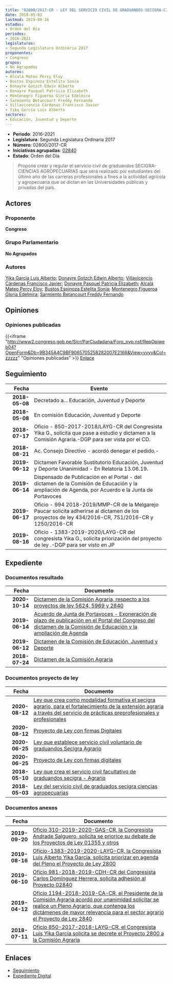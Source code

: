```yaml
---
title: "02800/2017-CR - LEY DEL SERVICIO CIVIL DE GRADUANDOS SECIGRA-CIENCIAS AGROPECUARIAS"
date: 2018-05-03
lastmod: 2019-08-16
estados:
- Orden del Día
periodos:
- 2016-2021
legislaturas:
- Segunda Legislatura Ordinaria 2017
proponentes:
- Congreso
grupos:
- No Agrupados
autores:
- Alcalá Mateo Percy Eloy
- Bustos Espinoza Estelita Sonia
- Donayre Gotzch Edwin Alberto
- Donayre Pasquel Patricia Elizabeth
- Montenegro Figueroa Gloria Edelmira
- Sarmiento Betancourt Freddy Fernando
- Villavicencio Cárdenas Francisco Javier
- Yika García Luis Alberto
sectores:
- Educación, Juventud y Deporte
---
```

- **Periodo**: 2016-2021
- **Legislatura**: Segunda Legislatura Ordinaria 2017
- **Número**: 02800/2017-CR
- **Iniciativas agrupadas**: [02840](../../02800/02840)
- **Estado**: Orden del Día

> Propone crear y regular el servicio civil de graduandos SECIGRA-CIENCIAS AGROPECUARIAS que será realizado por estudiantes del último año de las carreras profesionales a fines a la actividad agrícola y agropecuaria que se dictan en las Universidades públicas y privadas del país.


## Actores

### Proponente

**Congreso**

### Grupo Parlamentario

**No Agrupados**

### Autores

[Yika García Luis Alberto](mailto:mailto:lyika@congreso.gob.pe); [Donayre Gotzch Edwin Alberto](mailto:mailto:edonayre@congreso.gob.pe); [Villavicencio Cárdenas Francisco Javier](mailto:mailto:fvillavicencio@congreso.gob.pe); [Donayre Pasquel Patricia Elizabeth](mailto:mailto:pdonayre@congreso.gob.pe); [Alcalá Mateo Percy Eloy](mailto:mailto:palcala@congreso.gob.pe); [Bustos Espinoza Estelita Sonia](mailto:mailto:ebustos@congreso.gob.pe); [Montenegro Figueroa Gloria Edelmira](mailto:mailto:gmontenegrof@congreso.gob.pe); [Sarmiento Betancourt Freddy Fernando](mailto:mailto:fsarmiento@congreso.gob.pe)

## Opiniones

### Opiniones publicadas

{{<iframe "http://www2.congreso.gob.pe/Sicr/ParCiudadana/Foro_pvp.nsf/RepOpiweb04?OpenForm&Db=9B345A4C9BF9065705258282007E2166&View=yyyy&Col=zzzzz" "Opiniones publicadas" >}}
[Enlace](http://www2.congreso.gob.pe/Sicr/ParCiudadana/Foro_pvp.nsf/RepOpiweb04?OpenForm&Db=9B345A4C9BF9065705258282007E2166&View=yyyy&Col=zzzzz)


## Seguimiento

| Fecha | Evento |
|------:|--------|
| **2018-05-08** | Decretado a... Educación, Juventud y Deporte |
| **2018-05-08** | En comisión Educación, Juventud y Deporte |
| **2018-07-17** | Oficio - 850-2017-2018/LAYG-CR del Congresista Yika G., solicita que pase a estudio y dictamen a la Comisión Agraria.-DGP para ser vista por el CD. |
| **2018-08-21** | Ac. Consejo Directivo - acordó denegar el pedido.- |
| **2019-06-12** | Dictamen Favorable Sustitutorio Educación, Juventud y Deporte Unanimidad - En Relatoría 13.06.19. |
| **2019-06-14** | Dispensado de Publicación en el Portal - del dictamen de la Comisión de Educación y la ampliación de Agenda, por Acuerdo e la Junta de Portavoces |
| **2019-06-17** | Oficio - 994 2018-2019/MMP-CR de la Melgarejo Paucar solicita adherirse al dictamen de los proyectos de ley 434/2016-CR, 751/2016-CR y 1250/2016-CR |
| **2019-08-16** | Oficio - 1383-2019-2020/LAYG-CR del congresista Yika G., solicita priorización del proyecto de ley .-DGP para ser visto en JP |

## Expediente

### Documentos resultado

| Fecha | Documento |
|------:|-----------|
| **2020-10-14** | [Dictamen de la Comisión Agraria, respecto a los proyectos de ley 5624, 5969 y 2840](https://leyes.congreso.gob.pe/Documentos/2016_2021/Dictamenes/Proyectos_de_Ley/05624DC01MAY-20201014.pdf) |
| **2019-06-14** | [Acuerdo de Junta de Portavoces - Exoneración de plazo de publicación en el Portal del Congreso del dictamen de la Comisión de Educación y la ampliación de Agenda](http://www.leyes.congreso.gob.pe/Documentos/2016_2021/Acuerdos/Junta_Portavoces/AJP0280020190614.pdf) |
| **2019-06-12** | [Dictamen de la Comisión de Educación, Juventud y Deporte](http://www.leyes.congreso.gob.pe/Documentos/2016_2021/Dictamenes/Proyectos_de_Ley/02800DC10MAY20190612.pdf) |
| **2018-07-24** | [Dictamen de la Comisión Agraria](http://www.leyes.congreso.gob.pe/Documentos/2016_2021/Dictamenes/Proyectos_de_Ley/02840DC01MAY20180724.pdf) |

### Documentos proyecto de ley

| Fecha | Documento |
|------:|-----------|
| **2020-08-12** | [Ley que crea como modalidad formativa el secigra agrario, para el fortalecimiento de la extensión agraria a través del servicio de prácticas preprofesionales y profesionales](http://www.leyes.congreso.gob.pe/Documentos/2016_2021/Proyectos_de_Ley_y_de_Resoluciones_Legislativas/PL05969-20200812.pdf) |
| **2020-08-12** | [Proyecto de Ley con firmas Digitales](http://www.leyes.congreso.gob.pe/Documentos/2016_2021/Proyectos_de_Ley_y_de_Resoluciones_Legislativas/Proyectos_Firmas_digitales/PL05969.pdf) |
| **2020-06-25** | [Ley que establece servicio civil voluntario de graduandos Secigra Agrario](http://www.leyes.congreso.gob.pe/Documentos/2016_2021/Proyectos_de_Ley_y_de_Resoluciones_Legislativas/PL05624-20200625.pdf) |
| **2020-06-25** | [Proyecto de Ley con firmas digitales](http://www.leyes.congreso.gob.pe/Documentos/2016_2021/Proyectos_de_Ley_y_de_Resoluciones_Legislativas/Proyectos_Firmas_digitales/PL05624.pdf) |
| **2018-05-10** | [Ley que crea el servicio civil facultativo de graduandos secigra - Agrario](http://www.leyes.congreso.gob.pe/Documentos/2016_2021/Proyectos_de_Ley_y_de_Resoluciones_Legislativas/PL0284020180510..pdf) |
| **2018-05-03** | [Ley del servicio civil de graduados secigra ciencias agropecuarias](http://www.leyes.congreso.gob.pe/Documentos/2016_2021/Proyectos_de_Ley_y_de_Resoluciones_Legislativas/PL0280020180503..pdf) |

### Documentos anexos

| Fecha | Documento |
|------:|-----------|
| **2019-09-20** | [Oficio 310-2019-2020-GAS-CR, la Congresista Andrade Salguero, solicita se priorice su debate de los Proyectos de Ley 01355 y otros](http://www.leyes.congreso.gob.pe/Documentos/2016_2021/Oficios/Congresistas/OFICIO-310-2019-2020-GAS-CR.pdf) |
| **2019-08-16** | [Oficio-1383-2019-2020-LAYG-CR, la Congresista Luis Alberto Yika García, solicita priorizar en agenda del Pleno el Proyecto de Ley 2800](http://www.leyes.congreso.gob.pe/Documentos/2016_2021/Oficios/Congresistas/OFICIO-1383-2019-2020-LAYG-CR.pdf) |
| **2019-06-10** | [Oficio 981-2018-2019-CDH-CR del Congresista Carlos Domínguez Herrera, solicita adhesión al Proyecto 02840](http://www.leyes.congreso.gob.pe/Documentos/2016_2021/Oficios/Congresistas/OFICIO-981-2018-2019-CDH-CR.pdf) |
| **2019-04-12** | [Oficio 1194-2018-2019-CA-CR, el Presidente de la Comisión Agraria acordó por unanimidad solicitar se realice un Pleno Agrario, que contenga los dictámenes de mayor relevancia para el sector agrario el Proyecto de Ley 2840](http://www.leyes.congreso.gob.pe/Documentos/2016_2021/Oficios/Comisiones_Ordinarias/OFICIO-1194-2018-2019-CA-CR.pdf) |
| **2018-07-11** | [Oficio 850-2017-2018-LAYG-CR, el Congresista Luis Yika García solicita se decrete el Proyecto 2800 a la Comisión Agraria](http://www.leyes.congreso.gob.pe/Documentos/2016_2021/Oficios/Congresistas/OFICIO-850-2017-2018-LAYG-CR.pdf) |

## Enlaces

- [Seguimiento](http://www2.congreso.gob.pe/Sicr/TraDocEstProc/CLProLey2016.nsf/f7fff46988ca05b1052578e100829cc7/8cd02ff210d94e130525828300544eab?OpenDocument)
- [Expediente Digital](http://www2.congreso.gob.pe/Sicr/TraDocEstProc/Expvirt_2011.nsf/visbusqptramdoc1621/02800?opendocument)

